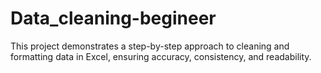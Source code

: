 # Data_cleaning-begineer
This project demonstrates a step-by-step approach to cleaning and formatting data in Excel, ensuring accuracy, consistency, and readability.
